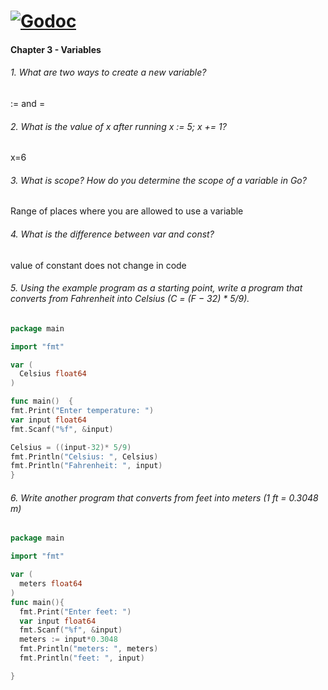 [![Godoc][GodocV2SVG]][GodocV2URL]
===========


#### Chapter 3 - Variables
###### 1. What are two ways to create a new variable?
:= and =


###### 2. What is the value of x after running x := 5; x += 1?
x=6


###### 3. What is scope? How do you determine the scope of a variable in Go?
Range of places where you are allowed to use a variable

###### 4. What is the difference between var and const?
value of constant does not change in code


###### 5. Using the example program as a starting point, write a program that converts from Fahrenheit into Celsius (C = (F − 32) * 5/9).

```go
package main

import "fmt"

var (
  Celsius float64
)

func main()  {
fmt.Print("Enter temperature: ")
var input float64
fmt.Scanf("%f", &input)

Celsius = ((input-32)* 5/9)
fmt.Println("Celsius: ", Celsius)
fmt.Println("Fahrenheit: ", input)
}

```

###### 6. Write another program that converts from feet into meters (1 ft = 0.3048 m)

```go
package main

import "fmt"

var (
  meters float64
)
func main(){
  fmt.Print("Enter feet: ")
  var input float64
  fmt.Scanf("%f", &input)
  meters := input*0.3048
  fmt.Println("meters: ", meters)
  fmt.Println("feet: ", input)

}

```


   [GodocV2SVG]: https://godoc.org/gopkg.in/russross/blackfriday.v2?status.svg
   [GodocV2URL]: https://godoc.org/gopkg.in/russross/blackfriday.v2
